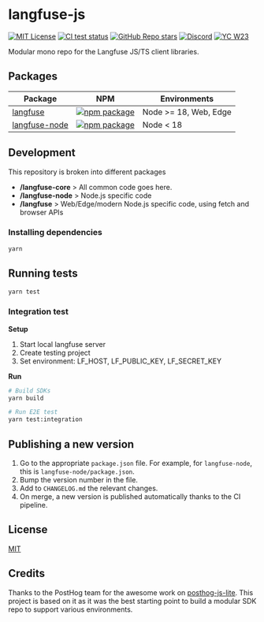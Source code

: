# langfuse-js

[![MIT License](https://img.shields.io/badge/License-MIT-red.svg?style=flat-square)](https://opensource.org/licenses/MIT) [![CI test status](https://img.shields.io/github/actions/workflow/status/langfuse/langfuse-js/ci.yml?style=flat-square&label=All%20tests)](https://github.com/langfuse/langfuse-js/actions/workflows/ci.yml?query=branch%3Amain) [![GitHub Repo stars](https://img.shields.io/github/stars/langfuse/langfuse?style=flat-square&logo=GitHub&label=langfuse%2Flangfuse)](https://github.com/langfuse/langfuse) [![Discord](https://img.shields.io/discord/1111061815649124414?style=flat-square&logo=Discord&logoColor=white&label=Discord&color=%23434EE4)](https://discord.gg/7NXusRtqYU) [![YC W23](https://img.shields.io/badge/Y%20Combinator-W23-orange?style=flat-square)](https://www.ycombinator.com/companies/langfuse)

Modular mono repo for the Langfuse JS/TS client libraries.

## Packages

| Package                          | NPM                                                                                                                         | Environments          |
| -------------------------------- | --------------------------------------------------------------------------------------------------------------------------- | --------------------- |
| [langfuse](./langfuse)           | [![npm package](https://img.shields.io/npm/v/langfuse?style=flat-square)](https://www.npmjs.com/package/langfuse)           | Node >= 18, Web, Edge |
| [langfuse-node](./langfuse-node) | [![npm package](https://img.shields.io/npm/v/langfuse-node?style=flat-square)](https://www.npmjs.com/package/langfuse-node) | Node < 18             |

## Development

This repository is broken into different packages

- **/langfuse-core** > All common code goes here.
- **/langfuse-node** > Node.js specific code
- **/langfuse** > Web/Edge/modern Node.js specific code, using fetch and browser APIs

### Installing dependencies

```sh
yarn
```

## Running tests

```sh
yarn test
```

### Integration test

**Setup**

1. Start local langfuse server
2. Create testing project
3. Set environment: LF_HOST, LF_PUBLIC_KEY, LF_SECRET_KEY

**Run**

```sh
# Build SDKs
yarn build

# Run E2E test
yarn test:integration
```

## Publishing a new version

1. Go to the appropriate `package.json` file. For example, for `langfuse-node`, this is `langfuse-node/package.json`.
2. Bump the version number in the file.
3. Add to `CHANGELOG.md` the relevant changes.
4. On merge, a new version is published automatically thanks to the CI pipeline.

## License

[MIT](LICENSE)

## Credits

Thanks to the PostHog team for the awesome work on [posthog-js-lite](https://github.com/PostHog/posthog-js-lite). This project is based on it as it was the best starting point to build a modular SDK repo to support various environments.
